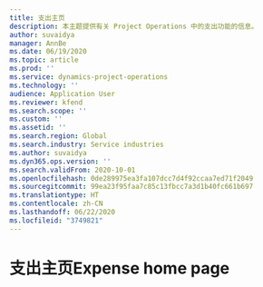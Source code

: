 ```yaml
---
title: 支出主页
description: 本主题提供有关 Project Operations 中的支出功能的信息。
author: suvaidya
manager: AnnBe
ms.date: 06/19/2020
ms.topic: article
ms.prod: ''
ms.service: dynamics-project-operations
ms.technology: ''
audience: Application User
ms.reviewer: kfend
ms.search.scope: ''
ms.custom: ''
ms.assetid: ''
ms.search.region: Global
ms.search.industry: Service industries
ms.author: suvaidya
ms.dyn365.ops.version: ''
ms.search.validFrom: 2020-10-01
ms.openlocfilehash: 0de289975ea3fa107dcc7d4f92ccaa7ed71f2049
ms.sourcegitcommit: 99ea23f95faa7c85c13fbcc7a3d1b40fc661b697
ms.translationtype: HT
ms.contentlocale: zh-CN
ms.lasthandoff: 06/22/2020
ms.locfileid: "3749821"
---
```

# <a name="expense-home-page"></a><span data-ttu-id="de3e0-103">支出主页</span><span class="sxs-lookup"><span data-stu-id="de3e0-103">Expense home page</span></span>

